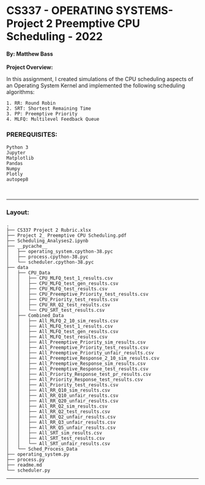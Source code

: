 # CS337 - OPERATING SYSTEMS- Project 2 Preemptive CPU Scheduling - 2022
#### By: Matthew Bass


**Project Overview:**
    
In this assignment, I created simulations of the CPU scheduling aspects 
of an Operating System Kernel and implemented the following scheduling 
algorithms:
        
    1. RR: Round Robin
    2. SRT: Shortest Remaining Time
    3. PP: Preemptive Priority
    4. MLFQ: Multilevel Feedback Queue



### PREREQUISITES:
    Python 3
    Jupyter
    Matplotlib
    Pandas
    Numpy
    Plotly
    autopep8
<br>

---

### Layout:
	.
    ├── CS337 Project 2 Rubric.xlsx
    ├── Project 2_ Preemptive CPU Scheduling.pdf
    ├── Scheduling_Analyses2.ipynb
    ├── __pycache__
    │   ├── operating_system.cpython-38.pyc
    │   ├── process.cpython-38.pyc
    │   └── scheduler.cpython-38.pyc
    ├── data
    │   ├── CPU_Data
    │   │   ├── CPU_MLFQ_test_1_results.csv
    │   │   ├── CPU_MLFQ_test_gen_results.csv
    │   │   ├── CPU_MLFQ_test_results.csv
    │   │   ├── CPU_Preemptive_Priority_test_results.csv
    │   │   ├── CPU_Priority_test_results.csv
    │   │   ├── CPU_RR_Q2_test_results.csv
    │   │   └── CPU_SRT_test_results.csv
    │   ├── Combined_Data
    │   │   ├── All_MLFQ_2_10_sim_results.csv
    │   │   ├── All_MLFQ_test_1_results.csv
    │   │   ├── All_MLFQ_test_gen_results.csv
    │   │   ├── All_MLFQ_test_results.csv
    │   │   ├── All_Preemptive_Priority_sim_results.csv
    │   │   ├── All_Preemptive_Priority_test_results.csv
    │   │   ├── All_Preemptive_Priority_unfair_results.csv
    │   │   ├── All_Preemptive_Response_2_10_sim_results.csv
    │   │   ├── All_Preemptive_Response_sim_results.csv
    │   │   ├── All_Preemptive_Response_test_results.csv
    │   │   ├── All_Priority_Response_test_pr_results.csv
    │   │   ├── All_Priority_Response_test_results.csv
    │   │   ├── All_Priority_test_results.csv
    │   │   ├── All_RR_Q10_sim_results.csv
    │   │   ├── All_RR_Q10_unfair_results.csv
    │   │   ├── All_RR_Q20_unfair_results.csv
    │   │   ├── All_RR_Q2_sim_results.csv
    │   │   ├── All_RR_Q2_test_results.csv
    │   │   ├── All_RR_Q2_unfair_results.csv
    │   │   ├── All_RR_Q3_unfair_results.csv
    │   │   ├── All_RR_Q5_unfair_results.csv
    │   │   ├── All_SRT_sim_results.csv
    │   │   ├── All_SRT_test_results.csv
    │   │   └── All_SRT_unfair_results.csv
    │   └── Sched_Process_Data
    ├── operating_system.py
    ├── process.py
    ├── readme.md
    └── scheduler.py
    





---

<br>

